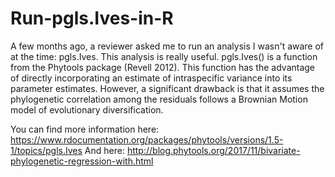 # Run-pgls.Ives-in-R

A few months ago, a reviewer asked me to run an analysis I wasn't aware of at the time: pgls.Ives. This analysis is really useful. pgls.Ives() is a function from the Phytools package (Revell 2012). This function has the advantage of directly incorporating an estimate of intraspecific variance into its parameter estimates. However, a significant drawback is that it assumes the phylogenetic correlation among the residuals follows a Brownian Motion model of evolutionary diversification.

You can find more information here: https://www.rdocumentation.org/packages/phytools/versions/1.5-1/topics/pgls.Ives
And here: http://blog.phytools.org/2017/11/bivariate-phylogenetic-regression-with.html
